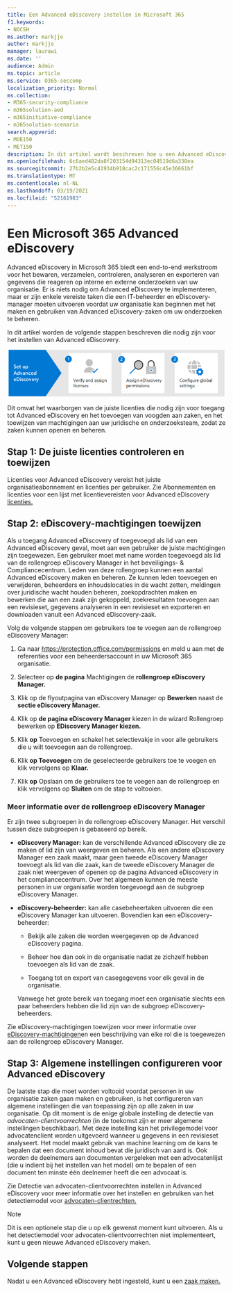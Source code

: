 ```yaml
---
title: Een Advanced eDiscovery instellen in Microsoft 365
f1.keywords:
- NOCSH
ms.author: markjjo
author: markjjo
manager: laurawi
ms.date: ''
audience: Admin
ms.topic: article
ms.service: O365-seccomp
localization_priority: Normal
ms.collection:
- M365-security-compliance
- m365solution-aed
- m365initiative-compliance
- m365solution-scenario
search.appverid:
- MOE150
- MET150
description: In dit artikel wordt beschreven hoe u een Advanced eDiscovery zo kunt instellen dat u zaken kunt maken en beheren. Ook worden de vereiste Microsoft-abonnementen en -licenties beschreven. Nadat u een paar snelle stappen hebt voltooid, is Advanced eDiscovery klaar voor gebruik.
ms.openlocfilehash: 6c6aed482da8f203154d94313ec04519d6a330ea
ms.sourcegitcommit: 27b2b2e5c41934b918cac2c171556c45e36661bf
ms.translationtype: MT
ms.contentlocale: nl-NL
ms.lasthandoff: 03/19/2021
ms.locfileid: "52161983"
---
```

# <a name="set-up-microsoft-365-advanced-ediscovery"></a>Een Microsoft 365 Advanced eDiscovery

Advanced eDiscovery in Microsoft 365 biedt een end-to-end werkstroom voor het bewaren, verzamelen, controleren, analyseren en exporteren van gegevens die reageren op interne en externe onderzoeken van uw organisatie. Er is niets nodig om Advanced eDiscovery te implementeren, maar er zijn enkele vereiste taken die een IT-beheerder en eDiscovery-manager moeten uitvoeren voordat uw organisatie kan beginnen met het maken en gebruiken van Advanced eDiscovery-zaken om uw onderzoeken te beheren.

In dit artikel worden de volgende stappen beschreven die nodig zijn voor het instellen van Advanced eDiscovery.

![Stappen voor het instellen van Advanced eDiscovery](../media/set-up-advanced-ediscovery.png)

Dit omvat het waarborgen van de juiste licenties die nodig zijn voor toegang tot Advanced eDiscovery en het toevoegen van voogden aan zaken, en het toewijzen van machtigingen aan uw juridische en onderzoeksteam, zodat ze zaken kunnen openen en beheren.

## <a name="step-1-verify-and-assign-appropriate-licenses"></a>Stap 1: De juiste licenties controleren en toewijzen

Licenties voor Advanced eDiscovery vereist het juiste organisatieabonnement en licenties per gebruiker. Zie Abonnementen en licenties voor een lijst met licentievereisten voor Advanced eDiscovery [licenties.](overview-ediscovery-20.md#subscriptions-and-licensing)

## <a name="step-2-assign-ediscovery-permissions"></a>Stap 2: eDiscovery-machtigingen toewijzen

Als u toegang Advanced eDiscovery of toegevoegd als lid van een Advanced eDiscovery geval, moet aan een gebruiker de juiste machtigingen zijn toegewezen. Een gebruiker moet met name worden toegevoegd als lid van de rollengroep eDiscovery Manager in het beveiligings- & Compliancecentrum. Leden van deze rollengroep kunnen een aantal Advanced eDiscovery maken en beheren. Ze kunnen leden toevoegen en verwijderen, beheerders en inhoudslocaties in de wacht zetten, meldingen over juridische wacht houden beheren, zoekopdrachten maken en bewerken die aan een zaak zijn gekoppeld, zoekresultaten toevoegen aan een revisieset, gegevens analyseren in een revisieset en exporteren en downloaden vanuit een Advanced eDiscovery-zaak.

Volg de volgende stappen om gebruikers toe te voegen aan de rollengroep eDiscovery Manager:

1. Ga naar <https://protection.office.com/permissions> en meld u aan met de referenties voor een beheerdersaccount in uw Microsoft 365 organisatie.

2. Selecteer op **de pagina** Machtigingen de **rollengroep eDiscovery Manager.**

3. Klik op de flyoutpagina van eDiscovery Manager op **Bewerken** naast de **sectie eDiscovery Manager.**

4. Klik op **de pagina eDiscovery Manager** kiezen in de wizard Rollengroep bewerken op **EDiscovery Manager kiezen.**

5. Klik **op** Toevoegen en schakel het selectievakje in voor alle gebruikers die u wilt toevoegen aan de rollengroep.

6. Klik **op Toevoegen** om de geselecteerde gebruikers toe te voegen en klik vervolgens op **Klaar.**

7. Klik **op** Opslaan om de gebruikers toe te voegen aan de rollengroep en klik vervolgens op **Sluiten** om de stap te voltooien.

### <a name="more-information-about-the-ediscovery-manager-role-group"></a>Meer informatie over de rollengroep eDiscovery Manager

Er zijn twee subgroepen in de rollengroep eDiscovery Manager. Het verschil tussen deze subgroepen is gebaseerd op bereik.

- **eDiscovery Manager:** kan de verschillende Advanced eDiscovery die ze maken of lid zijn van weergeven en beheren. Als een andere eDiscovery Manager een zaak maakt, maar geen tweede eDiscovery Manager toevoegt als lid van die zaak, kan de tweede eDiscovery Manager de zaak niet weergeven of openen op de pagina Advanced eDiscovery in het compliancecentrum. Over het algemeen kunnen de meeste personen in uw organisatie worden toegevoegd aan de subgroep eDiscovery Manager.

- **eDiscovery-beheerder:** kan alle casebeheertaken uitvoeren die een eDiscovery Manager kan uitvoeren. Bovendien kan een eDiscovery-beheerder:

  - Bekijk alle zaken die worden weergegeven op de Advanced eDiscovery pagina.
  
  - Beheer hoe dan ook in de organisatie nadat ze zichzelf hebben toevoegen als lid van de zaak.

  - Toegang tot en export van casegegevens voor elk geval in de organisatie.

  Vanwege het grote bereik van toegang moet een organisatie slechts een paar beheerders hebben die lid zijn van de subgroep eDiscovery-beheerders.

Zie eDiscovery-machtigingen toewijzen voor meer informatie over [eDiscovery-machtigingen](assign-ediscovery-permissions.md)en een beschrijving van elke rol die is toegewezen aan de rollengroep eDiscovery Manager.

## <a name="step-3-configure-global-settings-for-advanced-ediscovery"></a>Stap 3: Algemene instellingen configureren voor Advanced eDiscovery

De laatste stap die moet worden voltooid voordat personen in uw organisatie zaken gaan maken en gebruiken, is het configureren van algemene instellingen die van toepassing zijn op alle zaken in uw organisatie. Op dit moment is de enige globale instelling de detectie van *advocaten-clientvoorrechten* (in de toekomst zijn er meer algemene instellingen beschikbaar). Met deze instelling kan het privilegemodel voor advocatenclient worden uitgevoerd wanneer u gegevens in een revisieset analyseert. Het model maakt gebruik van machine learning om de kans te bepalen dat een document inhoud bevat die juridisch van aard is. Ook worden de deelnemers aan documenten vergeleken met een advocatenlijst (die u indient bij het instellen van het model) om te bepalen of een document ten minste één deelnemer heeft die een advocaat is.

Zie Detectie van advocaten-clientvoorrechten instellen in Advanced eDiscovery voor meer informatie over het instellen en gebruiken van het detectiemodel voor [advocaten-clientrechten.](attorney-privilege-detection.md)

> [!NOTE]
> Dit is een optionele stap die u op elk gewenst moment kunt uitvoeren. Als u het detectiemodel voor advocaten-clientvoorrechten niet implementeert, kunt u geen nieuwe Advanced eDiscovery maken.

## <a name="next-steps"></a>Volgende stappen

Nadat u een Advanced eDiscovery hebt ingesteld, kunt u een [zaak maken.](create-and-manage-advanced-ediscoveryv2-case.md)